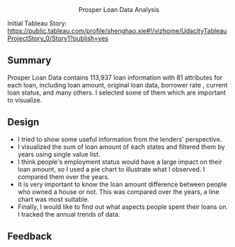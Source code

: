 <center> Prosper Loan Data Analysis</center>

Initial Tableau Story:
https://public.tableau.com/profile/shenghao.xie#!/vizhome/UdacityTableauProjectStory_0/Story1?publish=yes

## Summary
Prosper Loan Data contains 113,937 loan information with 81 attributes for each loan, including loan amount, original loan data, borrower rate , current loan status, and many others. I selected some of them which are important to visualize.

## Design
* I tried to show some useful information from the lenders' perspective.
* I visualized the sum of loan amount of each states and filtered them by years using single value list.
* I think people's employment status would have a large impact on their loan amount, so I used a pie chart to illustrate what I observed. I compared them over the years.
* It is very important to know the loan amount difference between people who owned a house or not. This was compared over the years, a line chart was most suitable.
* Finally, I would like to find out what aspects people spent their loans on. I tracked the annual trends of data.

## Feedback
